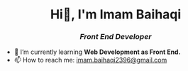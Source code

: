 <h1 align="center">Hi👋, I'm Imam Baihaqi</h1>
<h3 align="center" style="font-style: italic;">Front End Developer</h3>

- 🌱 I’m currently learning **Web Development as Front End.**
- 📫 How to reach me: imam.baihaqi2396@gmail.com

<!--
**ImamHaqi23/ImamHaqi23** is a ✨ _special_ ✨ repository because its `README.md` (this file) appears on your GitHub profile.

Here are some ideas to get you started:

- 🔭 I’m currently working on ...
- 🌱 I’m currently learning ...
- 👯 I’m looking to collaborate on ...
- 🤔 I’m looking for help with ...
- 💬 Ask me about ...
- 📫 How to reach me: ...
- 😄 Pronouns: ...
- ⚡ Fun fact: ...
-->

